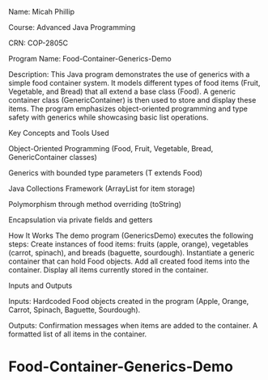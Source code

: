 Name: Micah Phillip

Course: Advanced Java Programming

CRN: COP-2805C

Program Name: Food-Container-Generics-Demo

Description: This Java program demonstrates the use of generics with a simple food container system. It models different types of food items (Fruit, Vegetable, and Bread) that all extend a base class (Food). A generic container class (GenericContainer<T extends Food>) is then used to store and display these items. The program emphasizes object-oriented programming and type safety with generics while showcasing basic list operations.

Key Concepts and Tools Used

Object-Oriented Programming (Food, Fruit, Vegetable, Bread, GenericContainer classes)

Generics with bounded type parameters (T extends Food)

Java Collections Framework (ArrayList for item storage)

Polymorphism through method overriding (toString)

Encapsulation via private fields and getters

How It Works
The demo program (GenericsDemo) executes the following steps:
Create instances of food items: fruits (apple, orange), vegetables (carrot, spinach), and breads (baguette, sourdough).
Instantiate a generic container that can hold Food objects.
Add all created food items into the container.
Display all items currently stored in the container.

Inputs and Outputs

Inputs: Hardcoded Food objects created in the program (Apple, Orange, Carrot, Spinach, Baguette, Sourdough).

Outputs: Confirmation messages when items are added to the container.
A formatted list of all items in the container.

# Food-Container-Generics-Demo
